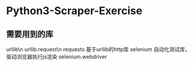 # Python3-Scraper-Exercise

## 需要用到的库
urllib\n
urllib.request\n
requests 基于urllib的http库
selenium 自动化测试库，驱动浏览器执行js渲染
selenium.webdriver
